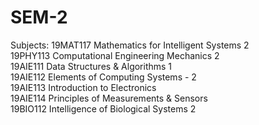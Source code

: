 # SEM-2

Subjects:
19MAT117  Mathematics for Intelligent Systems 2 	
19PHY113 	Computational Engineering Mechanics 2 	
19AIE111 	Data Structures & Algorithms 1 	
19AIE112 	Elements of Computing Systems - 2 	
19AIE113 	Introduction to Electronics 	
19AIE114 	Principles of Measurements & Sensors 	
19BIO112 	Intelligence of Biological Systems 2 	
